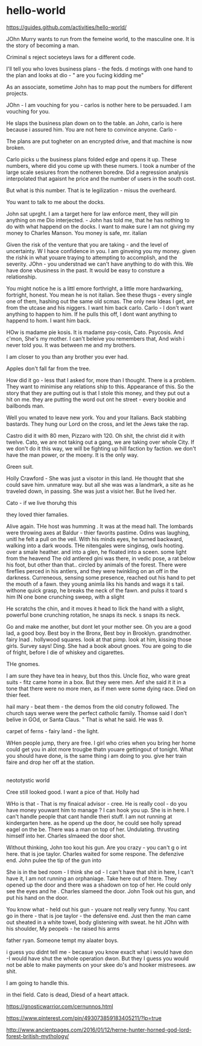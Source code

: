 # hello-world
https://guides.github.com/activities/hello-world/

JOhn Murry wants to run from the femeine world, to the masculine one. 
It is the story of becoming a man. 

Criminal s reject societeys laws for a different code. 


I'll tell you who loves business plans - the feds. d motings with one hand to the plan and looks at dio - " are you fucing kidding me" 

As an associate, sometime John has to map pout the numbers for different projects. 


JOhn - I am vouching for you - carlos is nother here to be persuaded. I am vouching for you. 

He slaps the business plan down on to the table. an
John, carlo is here because i assured him. You are not here to convince anyone. 
Carlo -

The plans are put togheter on an encrypted drive, and that machine is now broken. 



Carlo picks u the business plans folded edge and opens it up. These numbers, where did you come up with these numers. 
I took a number of the large scale sesiures from the notheren boredre. Did a regression analysis interpolated that agaisnt he price and the number of users in the south cost. 

But what is this number. That is te legilization - misus the overheard. 


You want to talk to me about the docks. 

John sat uprght. 
I am a target here for law enforce ment, they will pin anything on me 
Dio interjected.  - John has told me, that he has nothing to do with what happend on the docks. 
I want to make sure I am not giving my money to Charles Manson. 
You money is safe, mr. italian

Given the risk of the venture that you are taking - and the level of uncertainty. W I hace confidence in you. I am ginveing you my money. given the rishk in what youare traying to attempting to accomplish, and the severity. 
JOhn - you understnad we can't have anything to do with this. We have done vbusiness in the past. It would be easy to consture a relationship.  



You might notice he is a littl emore forthright, a little more hardwarking, fortright, honest. 
You mean he is not italian. 
See these thugs - every single one of them, hashing out the same old scmas. The only new Ideas I get, are from the utcase and his niggers. 
I want him back carlo. 
Carlo - I don't want anything to happen to him. If he pulls this off, I dont want anything to happend to hom. I want him back. 












HOw is madame pie kosis. 
It is madame psy-cosis, Cato. Psycosis. 
And c'mon, She's my mother. 
I can't beleive you remembers that, And wish i never told you. It was between me and my brothers. 

I am closer to you than any brother you ever had. 

Apples don't fall far from the tree. 


How did it go - less that I asked for, more than I thought. 
There is a problem. They want to minimise any relations ship to this. Appearance of this. So the story that they are putting out is that I stole this money, and they put out a hit on me. 
they are putting the word out ont he street - every bookie  and bailbonds man. 

Well you wnated to leave new york. 
You and your Italians. Back stabbing bastards. They hung our Lord on the cross, and let the Jews take the rap. 




Castro did it with 80 men, Pizzaro with 120. Oh shit, the christ did it with twelve. 
Cato, we are not taking out a gang, we are taking over whole City. 
If we don't do it this way, we will be fighting up hill faction by faction. we don't have the man power, or the moeny. 
It is the only way. 


Green suit. 


Holly Crawford - 
She was just a visotor in this land. He thought that she could save him. unmature way. but all she was was a landmark, a site as he traveled down, in passing. She was just a visiot her. But he lived her. 

Cato - if we live thoruhg this   

they loved thier famalies. 

Alive again. THe host was humming . 
It was at the mead hall. The lombards were throwing axes at Baldur - thier favorits pastime. Odins was laughing, unitl he felt a pull on the veil. With his minds eyes, he turned backward, walking into a dark woods. THe nitengales were singinsg, owls hooting. over a smale heather. and into a glen, he floated into a sceen. some light from the heavend The old antlered gini was there, in vedic pose, a rat below his foot, but other than that.. circled by animals of the forest. There were fireflies perced in his antlers, and they were twinkling on an off in the darkness. Curreneous, sensing some presence, reached out his hand to pet the mouth of a fawn. they young animla liks his hands and wags it s tail. withone quick grasp,  he breaks the neck of the fawn. and pulss it toard s him
IN one bone crunching sweep, with a slight 

He scratchs the chin, and it moves it head to llick the hand 
with a slight, powerful bone crunching rotation, he snaps its neck. s
snaps its neck. 


Go and make me another, but dont let your mother see. 
Oh you are a good lad, a good boy. Best boy in the Bronx, Best boy in Brooklyn. 
grandmother. fairy lnad . hollywood squares. 
look at that pimp. 
look at him, kissing those girls. 
Survey says! Ding.
She had a book about gnoes. 
You are going to die of fright, before I die of whiskey and cigarettes.  

THe gnomes. 

I am sure they have tea in heavy, but thos this. 
Uncle fioz, who ware great suits - fitz came home in a box. 
But they were men. Anf she said it it in a tone that there were no more men, as if men were some dying race. Died on thier feet. 

hail mary  - beat them - the demos from the old conutry followed. 
The church says werwe were the perfect catholic family. Thomse said I don't belive in GOd, or Santa Claus. " That is what he said. He was 9. 


carpet of ferns - fairy land - the light. 

WHen people jump, thery are free. 
I girl who cries when you bring her home could get you in alot more trougbe thatn youare gettingout of tonight. What you should have done, is the same thing i am doing to you. give her train faire and drop her off at the station. 


\
neototystic world 

Cree still looked good. 
I want a pice of that. 
Holly had 

WHo is that - 
That is my finaical advisor - cree. 
He is really cool - do you have money youwant him to manage ? I can hook you up. She is in here. I can't handle people that cant handle theri stuff. I am not running at kindergarten here. as he opend up the door, he could see holly spread eagel on the be. There was a man on top of her. Undulating. thrusting himself into her. 
Charles slmaeed the door shot. 

Without thinking, John too kout his gun. 
Are you crazy - you can't g o int here. that is joe taylor. Charles waited for some respone. The defenzive end. John pulee the tip of the gun into 


She is in the bed room - I think she od - I can't have that shit in here, I can't have it, I am not running an orphaniage. Take here out of htere. 
They opened up the door and there was a shadown on top of her. He could only see the eyes and he . 
Charles slameed the door. 
John Took out his gun, and put his hand on the door. 

You know what  - held out his gun - youare not really very funny. 
You cant go in there - that is joe taylor - the defensive end. 
Just then the man came out sheated in a white towel, body glistening with sweat. he hit JOhn with his shoulder, My peopels - he raised his arms




father ryan. Someone tempt my alaater boys. 



i guess you didnt tell me - becasue you know exaclt what i would have don -I would have shut the whole operation dwon. But they I guess you would not be able to make payments on your skee do's and hooker mistresees. 
aw shit. 

I am going to handle this. 



in thei field. 
Cato is dead, Diesd of a heart attack. 


https://gnosticwarrior.com/cernunnos.html

https://www.pinterest.com/pin/493073859183405211/?lp=true

http://www.ancientpages.com/2016/01/12/herne-hunter-horned-god-lord-forest-british-mythology/



